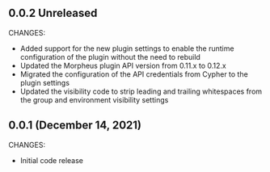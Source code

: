 ## 0.0.2 Unreleased

CHANGES:

* Added support for the new plugin settings to enable the runtime configuration of the plugin without the need to rebuild
* Updated the Morpheus plugin API version from 0.11.x to 0.12.x
* Migrated the configuration of the API credentials from Cypher to the plugin settings
* Updated the visibility code to strip leading and trailing whitespaces from the group and environment visibility settings

## 0.0.1 (December 14, 2021)

CHANGES:

* Initial code release
